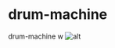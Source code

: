 # drum-machine
drum-machine
w
![alt](https://68.media.tumblr.com/tumblr_mac1m0fkEE1rfjowdo1_500.gif)
